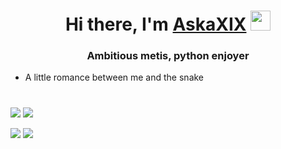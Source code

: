 <h1 align="center">Hi there, I'm <a href="https://daniilshat.ru/" target="_blank">AskaXIX</a> 
<img src="https://github.com/blackcater/blackcater/raw/main/images/Hi.gif" height="32"/></h1>
<h3 align="center">Ambitious metis, python enjoyer</h3>

* A little romance between me and the snake


<h1><![](https://github-profile-summary-cards.vercel.app/api/cards/profile-details?username=askaxix&theme=solarized_dark></h1>


![](https://github-profile-summary-cards.vercel.app/api/cards/most-commit-language?username=askaxix&theme=solarized_dark)
![](https://github-profile-summary-cards.vercel.app/api/cards/repos-per-language?username=askaxix&theme=solarized_dark)

![](https://github-profile-summary-cards.vercel.app/api/cards/stats?username=askaxix&theme=solarized_dark)
![](https://github-profile-summary-cards.vercel.app/api/cards/productive-time?username=askaxix&theme=solarized_dark)
